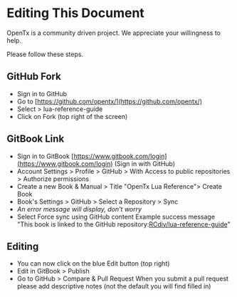 # Editing This Document

OpenTx is a community driven project. We appreciate your willingness to help.

Please follow these steps.

## GitHub Fork

* Sign in to GitHub
* Go to [https://github.com/opentx/](https://github.com/opentx/)
* Select &gt; lua-reference-guide
* Click on Fork \(top right of the screen\)

## GitBook Link

* Sign in to GitBook  [https://www.gitbook.com/login](https://www.gitbook.com/login) \(Sign in with GitHub\)
* Account Settings &gt; Profile &gt; GitHub &gt; With Access to public repositories &gt; Authorize permissions
* Create a new Book & Manual &gt; Title "OpenTx Lua Reference"&gt; Create Book
* Book's Settings &gt; GitHub &gt; Select a Repository &gt; Sync
* _An error message will display, don't worry_
* Select Force sync using GitHub content
  Example success message "This book is linked to the GitHub repository:[RCdiy/lua-reference-guide](https://github.com/RCdiy/lua-reference-guide)"

## Editing

* You can now click on the blue Edit button \(top right\)
* Edit in GitBook &gt; Publish
* Go to GitHub &gt; Compare & Pull Request
  When you submit a pull request please add descriptive notes \(not the default you will find filled in\)



